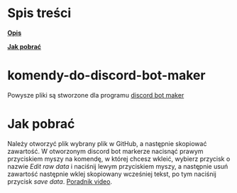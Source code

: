 # Spis treści
**[Opis](https://github.com/MlodyMontazysta/komendy-do-discord-bot-maker#komendy-do-discord-bot-maker)**

**[Jak pobrać](https://github.com/MlodyMontazysta/komendy-do-discord-bot-maker#jak-pobrać)**
# komendy-do-discord-bot-maker
Powysze pliki są stworzone dla programu [discord bot maker](https://store.steampowered.com/app/682130?l=polish&curator_clanid=26170000)
# Jak pobrać
Należy otworzyć plik wybrany plik w GitHub, a następnie skopiować zawartość. W otworzonym discord bot markerze nacisnąć prawym przyciskiem myszy na komendę, w której chcesz wkleić, wybierz przycisk o nazwie *Edit raw data* i naciśnij lewym przyciskiem myszy, a następnie usuń zawartość następnie wklej skopiowany wcześniej tekst, po tym naciśnij przycisk *save data*.
[Poradnik video](https://youtu.be/VGn7H0RnGPY).
